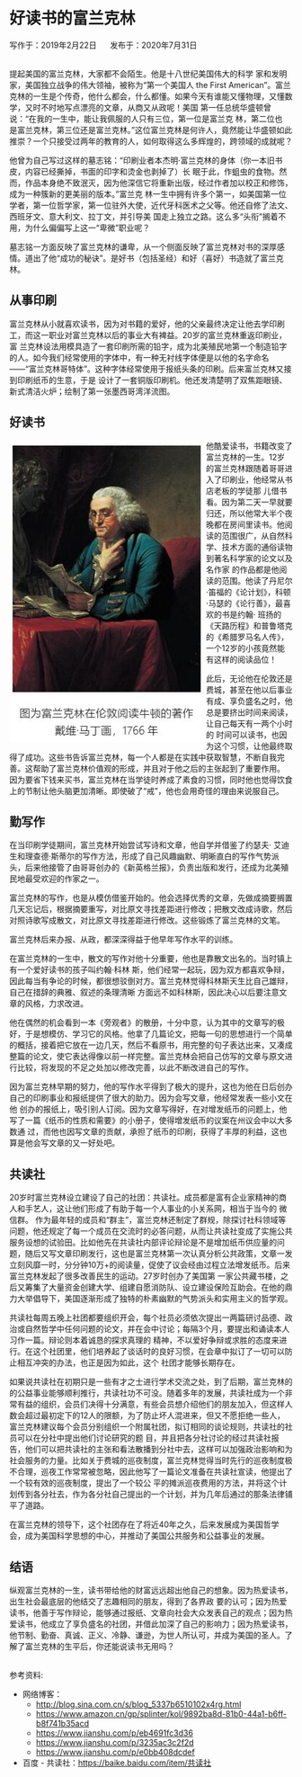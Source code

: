 # 好读书的富兰克林

写作于：2019年2月22日        &nbsp;&nbsp;&nbsp;&nbsp;    发布于：2020年7月31日
<br><br>


提起美国的富兰克林，大家都不会陌生。他是十八世纪美国伟大的科学 家和发明家，美国独立战争的伟大领袖，被称为“第一个美国人 the First American”。富兰克林的一生是个传奇，他什么都会，什么都懂。如果今天有谁能又懂物理，又懂数学，又时不时地写点漂亮的文章，从商又从政呢！美国 第一任总统华盛顿曾说：“在我的一生中，能让我佩服的人只有三位，第一位是富兰克 林，第二位也 是富兰克林，第三位还是富兰克林。”这位富兰克林是何许人，竟然能让华盛顿如此推崇？一个只接受过两年的教育的人，如何取得这么多辉煌的，跨领域的成就呢？

他曾为自己写过这样的墓志铭：“印刷业者本杰明·富兰克林的身体（你一本旧书皮，内容已经撕掉，书面的印字和烫金也剥掉了）长 眠于此，作蛆虫的食物。然而，作品本身绝不致泯灭，因为他深信它将重新出版，经过作者加以校正和修饰，成为一种簇新的更美丽的版本。”富兰克 林一生中拥有许多个第一，如美国第一位学者，第一位哲学家，第一位驻外大使，近代牙科医术之父等。他还自修了法文、西班牙文、意大利文、拉丁文，并引导美 国走上独立之路。这么多“头衔”搁着不用，为什么偏偏写上这一“卑微”职业呢？

墓志铭一方面反映了富兰克林的谦卑，从一个侧面反映了富兰克林对书的深厚感情。道出了他“成功的秘诀”。是好书（包括圣经）和好（喜好）书造就了富兰克林。



## 从事印刷

富兰克林从小就喜欢读书，因为对书籍的爱好，他的父亲最终决定让他去学印刷工，而这一职业对富兰克林以后的事业大有裨益。20岁的富兰克林重返印刷业，富 兰克林设法用模具造了一套印刷所需的铅字，成为北美殖民地第一个制造铅字的人。如今我们经常使用的字体中，有一种无衬线字体便是以他的名字命名 ——“富兰克林哥特体”。这种字体经常使用于报纸头条的印刷。后来富兰克林又接到印刷纸币的生意，于是 设计了一套铜版印刷机。他还发清楚明了双焦距眼镜、新式清洁火炉；绘制了第一张墨西哥湾洋流图。



## 好读书

<img align='left' width='350' src="images/franklin.jpg">

他酷爱读书，书籍改变了富兰克林的一生。12岁的富兰克林跟随着哥哥进入了印刷业，他经常从书店老板的学徒那 儿借书看。因为第二天一早就要归还，所以他常大半个夜晚都在房间里读书。他阅读的范围很广，从自然科学、技术方面的通俗读物到著名科学家的论文以及名作家 的作品都是他阅读的范围。他读了丹尼尔·笛福的《论计划》，科顿·马瑟的《论行善》，最喜欢的书是约翰· 班扬的《天路历程》和普鲁塔克的《希腊罗马名人传》，一个12岁的小孩竟然能有这样的阅读品位！

此后，无论他在伦敦还是费城，甚至在他以后事业有成、享负盛名之时，他总是要挤出时间来阅读，让自己每天有一两个小时的 时间可以读书，也因为这个习惯，让他最终取得了成功。这些书告诉富兰克林，每一个人都是在实践中获取智慧，不断自我完善。这帮助了富兰克林价值观的形成，并且对于他之后的主张起到了重要作用。
因为要省下钱来买书，富兰克林在当学徒时养成了素食的习惯，同时他也觉得饮食上的节制让他头脑更加清晰。即使破了“戒”，他也会用奇怪的理由来说服自己。

 

## 勤写作

在当印刷学徒期间，富兰克林开始尝试写诗和文章，他自学并借鉴了约瑟夫· 艾迪生和理查德·斯蒂尔的写作方法，形成了自己风趣幽默、明晰直白的写作气势派头，后来他接管了由哥哥创办的《新英格兰报》，负责出版和发行，还成为北美殖民地最受欢迎的作家之一。 

富兰克林的写作，也是从模仿借鉴开始的。他会选择优秀的文章，先做成摘要搁置几天忘记后，根据摘要重写，对比原文寻找差距进行修改；把散文改成诗歌，然后对照诗歌写成散文，对比原文寻找差距进行修改。这些锻炼了富兰克林的文笔。

富兰克林后来办报、从政，都深深得益于他早年写作水平的训练。

在富兰克林的一生中，散文的写作对他十分重要，他也是靠散文出名的。当时镇上有一个爱好读书的孩子叫约翰·科林 斯，他们经常一起玩，因为双方都喜欢争辩，因此每当有争论的时候，都很想驳倒对方。富兰克林觉得科林斯天生比自己雄辩，自己在措辞的典雅、叙述的条理清晰 方面远不如科林斯，因此决心以后要注意文章的风格，力求改进。

他在偶然的机会看到一本《旁观者》的散册，十分中意，认为其中的文章写的极 好，于是想模仿、学习它的风格。他拿了几篇论文，把每一句的思想进行一个简单的概括，接着把它放在一边几天，然后不看原书，用完整的句子表达出来，又凑成 整篇的论文，使它表达得像以前一样完整。富兰克林会把自己仿写的文章与原文进行比较，将发现的不足之处加以修改完善，以此不断改进自己的写作。

因为富兰克林早期的努力，他的写作水平得到了极大的提升，这也为他在日后创办自己的印刷事业和报纸提供了很大的助力。因为会写文章，他经常发表一些小文在他 创办的报纸上，吸引别人订阅。因为文章写得好，在对增发纸币的问题上，他写了一篇《纸币的性质和需要》的小册子，使得增发纸币的议案在州议会中以大多数通 过，而他也因写文章的贡献，承担了纸币的印刷，获得了丰厚的利益，这也算是他会写文章的又一好处吧。



## 共读社

20岁时富兰克林设立建设了自己的社团：共读社。成员都是富有企业家精神的商人和手艺人，这让他们形成了有助于每一个人事业的小关系网，相当于当今的 微信群。 作为最年轻的成员和“群主”，富兰克林还制定了群规，除探讨社科领域等问题，他还规定了每一个成员在交流时的必答问题，从而让共读社变成了实施公共服务设想的试验田。比如他先在共读社内部评论辩论是不是增加纸币供应量的问题，随后又写文章印刷发行，这也是富兰克林第一次认真分析公共政策，文章一发立刻风靡一时，分分钟10万+的阅读量，促使了议会经由过程立法增发纸币。后来富兰克林发起了很多改善民生的运动。27岁时创办了美国第 一家公共藏书楼，之后又筹集了大量资金创建大学、组建自愿消防队、设立建设保险互助会。在他的鼎力大举倡导下，美国逐渐形成了独特的朴素幽默的气势派头和实用主义的哲学观。

共读社每周五晚上社团都要组织开会，每个社员必须依次提出一两篇研讨品德、政治或自然哲学中任何问题的论文，并在会中讨论；每隔3个月，要提出和诵读本人习作一篇。辩论则本着诚恳的探求真理的 精神，不以爱好争辩或求胜的态度来进行。在这个社团里，他们培养起了谈话时的良好习惯，在会章中拟订了一切可以防止相互冲突的办法，也正是因为如此，这个 社团才能够长期存在。

如果说共读社在初期只是一些有才之士进行学术交流之处，到了后期，富兰克林的的公益事业能够顺利推行，共读社功不可没。随着多年的发展，共读社成为一个非常有益的组织，会员们决得十分满意，有些会员想介绍他们的朋友加入，但这样人数会超过最初定下的12人的限额，为了防止坏人混进来，但又不愿拒绝一些人，富兰克林建议每个会员分别组织一个附属社团，拟订相同的谈论规则，共读社的社员可以在分社中提出他们讨论研究的题 目，并且把各分社讨论的经过共读社报告，他们可以把共读社的主张和看法散播到分社中去，这样可以加强政治影响和为社会服务的力量。比如关于费城的巡夜制度，富兰克林觉得当时先行的巡夜制度极不合理，巡夜工作常常被忽略，因此他写了一篇论文准备在共读社宣读，他提出了一个较有效的巡夜制度，提出了一个较公 平的摊派巡夜费用的方法，并将这个计划传到各分社去，作为各分社自己提出的一个计划，并为几年后通过的那条法律铺平了道路。

在富兰克林的领导下，这个社团存在了将近40年之久，后来发展成为美国哲学会，成为美国科学思想的中心，并推动了美国公共服务和公益事业的发展。



## 结语

纵观富兰克林的一生，读书带给他的财富远远超出他自己的想象。因为热爱读书，出生社会最底层的他结交了志趣相同的朋友，得到了各界政 要的认可；因为热爱读书，他善于写作辩论，能够通过报纸、文章向社会大众发表自己的观点；因为热爱读书，他成立了享负盛名的社团，并借此加深了自己的影响力；因为热爱读书，他节制、勤奋、真诚、正义、冷静、谦逊，为世人所认可，并成为美国的圣人。了解了富兰克林的生平后，你还能说读书无用吗？

 
<br>
参考资料:

- 网络博客：
  - http://blog.sina.com.cn/s/blog_5337b6510102x4rg.html
  - https://www.amazon.cn/gp/splinter/kol/9892ba8d-81b0-44a1-b6ff-b8f741b35acd
  - https://www.jianshu.com/p/eb4691fc3d36
  - https://www.jianshu.com/p/3235ac3c2f2d
  - https://www.jianshu.com/p/e0bb408dcdef
- 百度 - 共读社：https://baike.baidu.com/item/共读社